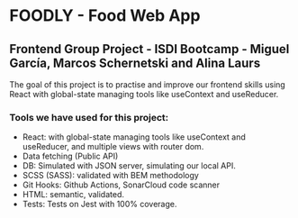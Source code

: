 # FOODLY - Food Web App

## Frontend Group Project - ISDI Bootcamp - Miguel García, Marcos Schernetski and Alina Laurs

The goal of this project is to practise and improve our frontend skills using React with global-state managing tools like useContext and useReducer.

### Tools we have used for this project:

-   React: with global-state managing tools like useContext and useReducer, and multiple views with router dom.
-   Data fetching (Public API)
-   DB: Simulated with JSON server, simulating our local API.
-   SCSS (SASS): validated with BEM methodology
-   Git Hooks: Github Actions, SonarCloud code scanner
-   HTML: semantic, validated.
-   Tests: Tests on Jest with 100% coverage.
